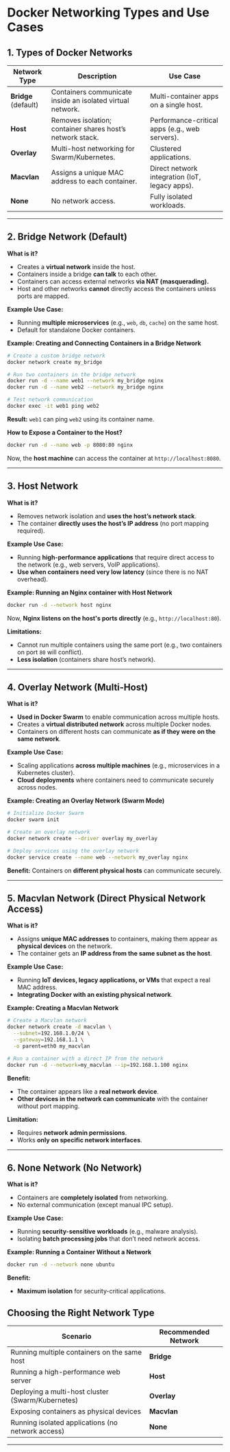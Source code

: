 # **Docker Networking Types and Use Cases**


## **1. Types of Docker Networks**

| **Network Type** | **Description** | **Use Case** |
|-----------------|----------------|--------------|
| **Bridge** (default) | Containers communicate inside an isolated virtual network. | Multi-container apps on a single host. |
| **Host** | Removes isolation; container shares host’s network stack. | Performance-critical apps (e.g., web servers). |
| **Overlay** | Multi-host networking for Swarm/Kubernetes. | Clustered applications. |
| **Macvlan** | Assigns a unique MAC address to each container. | Direct network integration (IoT, legacy apps). |
| **None** | No network access. | Fully isolated workloads. |

---

## **2. Bridge Network (Default)**
**What is it?**
- Creates a **virtual network** inside the host.
- Containers inside a bridge **can talk** to each other.
- Containers can access external networks **via NAT (masquerading).**
- Host and other networks **cannot** directly access the containers unless ports are mapped.

**Example Use Case:**
- Running **multiple microservices** (e.g., `web`, `db`, `cache`) on the same host.
- Default for standalone Docker containers.

**Example: Creating and Connecting Containers in a Bridge Network**
```bash
# Create a custom bridge network
docker network create my_bridge

# Run two containers in the bridge network
docker run -d --name web1 --network my_bridge nginx
docker run -d --name web2 --network my_bridge nginx

# Test network communication
docker exec -it web1 ping web2
```
**Result:** `web1` can ping `web2` using its container name.

**How to Expose a Container to the Host?**
```bash
docker run -d --name web -p 8080:80 nginx
```
Now, the **host machine** can access the container at `http://localhost:8080`.

---

## **3. Host Network**
**What is it?**
- Removes network isolation and **uses the host’s network stack**.
- The container **directly uses the host’s IP address** (no port mapping required).

**Example Use Case:**
- Running **high-performance applications** that require direct access to the network (e.g., web servers, VoIP applications).
- **Use when containers need very low latency** (since there is no NAT overhead).

**Example: Running an Nginx container with Host Network**
```bash
docker run -d --network host nginx
```
Now, **Nginx listens on the host's ports directly** (e.g., `http://localhost:80`).

**Limitations:**
- Cannot run multiple containers using the same port (e.g., two containers on port `80` will conflict).
- **Less isolation** (containers share host’s network).

---

## **4. Overlay Network (Multi-Host)**
**What is it?**
- **Used in Docker Swarm** to enable communication across multiple hosts.
- Creates a **virtual distributed network** across multiple Docker nodes.
- Containers on different hosts can communicate **as if they were on the same network**.

**Example Use Case:**
- Scaling applications **across multiple machines** (e.g., microservices in a Kubernetes cluster).
- **Cloud deployments** where containers need to communicate securely across nodes.

**Example: Creating an Overlay Network (Swarm Mode)**
```bash
# Initialize Docker Swarm
docker swarm init

# Create an overlay network
docker network create --driver overlay my_overlay

# Deploy services using the overlay network
docker service create --name web --network my_overlay nginx
```
**Benefit:** Containers on **different physical hosts** can communicate securely.

---

## **5. Macvlan Network (Direct Physical Network Access)**
**What is it?**
- Assigns **unique MAC addresses** to containers, making them appear as **physical devices** on the network.
- The container gets an **IP address from the same subnet as the host**.

**Example Use Case:**
- Running **IoT devices, legacy applications, or VMs** that expect a real MAC address.
- **Integrating Docker with an existing physical network**.

**Example: Creating a Macvlan Network**
```bash
# Create a Macvlan network
docker network create -d macvlan \
  --subnet=192.168.1.0/24 \
  --gateway=192.168.1.1 \
  -o parent=eth0 my_macvlan

# Run a container with a direct IP from the network
docker run -d --network=my_macvlan --ip=192.168.1.100 nginx
```
**Benefit:**
- The container appears like a **real network device**.
- **Other devices in the network can communicate** with the container without port mapping.

**Limitation:**
- Requires **network admin permissions**.
- Works **only on specific network interfaces**.

---

## **6. None Network (No Network)**
**What is it?**
- Containers are **completely isolated** from networking.
- No external communication (except manual IPC setup).

**Example Use Case:**
- Running **security-sensitive workloads** (e.g., malware analysis).
- Isolating **batch processing jobs** that don’t need network access.

**Example: Running a Container Without a Network**
```bash
docker run -d --network none ubuntu
```
**Benefit:**
- **Maximum isolation** for security-critical applications.


## Choosing the Right Network Type

| **Scenario** | **Recommended Network** |
|-------------|-------------------|
| Running multiple containers on the same host | **Bridge** |
| Running a high-performance web server | **Host** |
| Deploying a multi-host cluster (Swarm/Kubernetes) | **Overlay** |
| Exposing containers as physical devices | **Macvlan** |
| Running isolated applications (no network access) | **None** |

---
